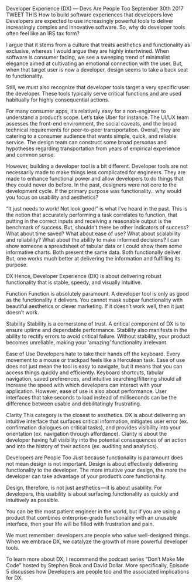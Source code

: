 Developer Experience (DX) — Devs Are People Too
September 30th 2017
 TWEET THIS
How to build software experiences that developers love
Developers are expected to use increasingly powerful tools to deliver increasingly complex and innovative software. So, why do developer tools often feel like an IRS tax form?

I argue that it stems from a culture that treats aesthetics and functionality as exclusive, whereas I would argue they are highly intertwined. When software is consumer facing, we see a sweeping trend of minimalist elegance aimed at cultivating an emotional connection with the user. But, when that target user is now a developer, design seems to take a back seat to functionality.

Still, we must also recognize that developer tools target a very specific user: the developer. These tools typically serve critical functions and are used habitually for highly consequential actions.

For many consumer apps, it’s relatively easy for a non-engineer to understand a product’s scope. Let’s take Uber for instance. The UI/UX team assesses the front-end environment, the social caveats, and the broad technical requirements for peer-to-peer transportation. Overall, they are catering to a consumer audience that wants simple, quick, and reliable service. The design team can construct some broad personas and hypotheses regarding transportation from years of empirical experience and common sense.

However, building a developer tool is a bit different. Developer tools are not necessarily made to make things less complicated for engineers. They are made to enhance functional power and allow developers to do things that they could never do before. In the past, designers were not core to the development cycle. If the primary purpose was functionality.. why would you focus on usability and aesthetics?

“It just needs to work! Not look good!” is what I’ve heard in the past. This is the notion that accurately performing a task correlates to function, that putting in the correct inputs and receiving a reasonable output is the benchmark of success. But, shouldn’t there be other indicators of success? What about time saved? What about ease of use? What about scalability and reliability? What about the ability to make informed decisions? I can show someone a spreadsheet of tabular data or I could show them some informative charts. Both present the same data. Both functionally deliver. But, one works much better at delivering the information and fulfilling its purpose.

DX
Hence, Developer Experience (DX) is about delivering robust functionality that is stable, speedy, and visually intuitive.


Function
Function is absolutely paramount. A developer tool is only as good as the functionality it delivers. You cannot mask subpar functionality with beautiful aesthetics or clever marketing. If it doesn’t work well, then it just doesn’t work.

Stability
Stability is a cornerstone of trust. A critical component of DX is to ensure uptime and dependable performance. Stability also manifests in the ability to rectify errors to avoid critical failure. Without stability, your product becomes unreliable, making your ‘amazing’ functionality irrelevant.

Ease of Use
Developers hate to take their hands off the keyboard. Every movement to a mouse or trackpad feels like a Herculean task. Ease of use does not just mean the tool is easy to navigate, but it means that you can access things quickly and efficiently. Keyboard shortcuts, tabular navigation, saved preferences, and intuitive searching/filtering should all increase the speed with which developers can interact with your application. However, ease of use is also about performance. User interfaces that take seconds to load instead of milliseconds can be the difference between usable and debilitatingly frustrating.

Clarity
This category is the closest to aesthetics. DX is about delivering an intuitive interface that surfaces critical information, mitigates user error (ex. confirmation dialogues on critical tasks), and provides visibility into your orientation (ex. navigation through affordance). Clarity is about the developer having full visibility into the potential consequences of an action and into the history of their actions (ex. auditing and analytics).

Developers are People Too
Just because functionality is paramount does not mean design is not important. Design is about effectively delivering functionality to the developer. The more intuitive your design, the more the developer can take advantage of your product’s core functionality.

Design, therefore, is not just aesthetics — it is about usability. For developers, this usability is about surfacing functionality as quickly and intuitively as possible.

You can be the most patient engineer in the world, but if you are using a product that combines enterprise-grade functionality with an unusable interface, then your life will be filled with frustration and pain.

We must remember: developers are people who value well-designed things. When we embrace DX, we catalyze the growth of more powerful developer tools.

To learn more about DX, I recommend the podcast series “Don’t Make Me Code” hosted by Stephen Boak and David Dollar. More specifically, Episode 5 discusses how Developers are people too and the associated implications for DX.